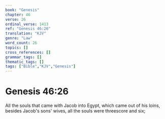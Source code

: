 ```yaml
---
book: "Genesis"
chapter: 46
verse: 26
ordinal_verse: 1413
ref: "Genesis 46:26"
translation: "KJV"
genre: "Law"
word_count: 26
topics: []
cross_references: []
grammar_tags: []
thematic_tags: []
tags: ["Bible","KJV","Genesis"]
---
```


# Genesis 46:26

All the souls that came with Jacob into Egypt, which came out of his loins, besides Jacob's sons' wives, all the souls were threescore and six;
